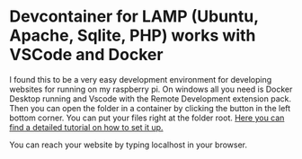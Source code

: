 # Devcontainer for LAMP (Ubuntu, Apache, Sqlite, PHP) works with VSCode and Docker

I found this to be a very easy development environment for developing websites for running on my raspberry pi.
On windows all you need is Docker Desktop running and Vscode with the Remote Development extension pack.
Then you can open the folder in a container by clicking the button in the left bottom corner.
You can put your files right at the folder root.
[Here you can find a detailed tutorial on how to set it up.](https://code.visualstudio.com/docs/remote/containers)

You can reach your website by typing localhost in your browser.